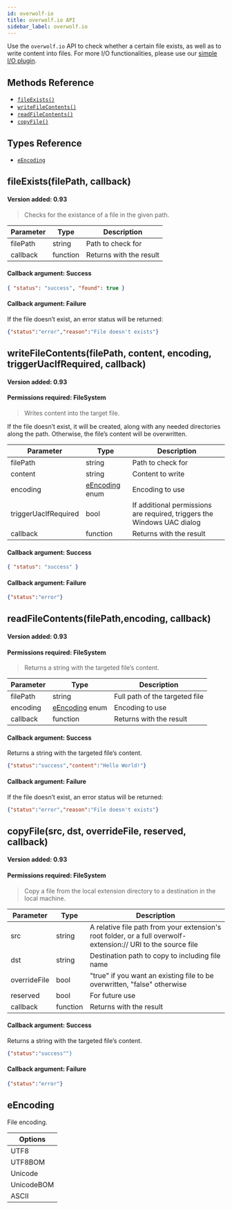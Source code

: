 ```yaml
---
id: overwolf-io
title: overwolf.io API
sidebar_label: overwolf.io
---
```


Use the `overwolf.io` API to check whether a certain file exists, as well as to write content into files. For more I/O functionalities, please use our [simple I/O plugin](../topics/simple-io-plugin).  

## Methods Reference

* [`fileExists()`](#fileexistsfilepath-callback)
* [`writeFileContents()`](#writefilecontentsfilepath-content-encoding-triggeruacifrequired-callback)
* [`readFileContents()`](#readfilecontentsfilepath-encoding-callback)
* [`copyFile()`](#copyfilesrc-dst-overridefile-reserved-callback)

## Types Reference

* [`eEncoding`](#eencoding)

## fileExists(filePath, callback)

#### Version added: 0.93

> Checks for the existance of a file in the given path.

Parameter | Type | Description |
------------ | ------------ | ------------ |
filePath | string | Path to check for |
callback | function | Returns with the result |   
   
#### Callback argument: Success

```json 
{ "status": "success", "found": true }
```

#### Callback argument: Failure
If the file doesn’t exist, an error status will be returned:

```json 
{"status":"error","reason":"File doesn't exists"}
```

## writeFileContents(filePath, content, encoding, triggerUacIfRequired, callback)

#### Version added: 0.93

#### Permissions required: FileSystem

> Writes content into the target file.

If the file doesn’t exist, it will be created, along with any needed directories along the path. Otherwise, the file’s content will be overwritten.

Parameter            | Type                    | Description                                                                             |
-------------------- | ----------------------- | --------------------------------------------------------------------------------------- |
filePath             | string                  | Path to check for                                                                   |
content              | string                  | Content to write                                                                    |
encoding             | [eEncoding](#eencoding) enum | Encoding to use                                                               |
triggerUacIfRequired | bool                    | If additional permissions are required, triggers the Windows UAC dialog |
callback             | function                | Returns with the result                                                                 |   
   
#### Callback argument: Success
```json
{ "status": "success" }
```
#### Callback argument: Failure

```json
{"status":"error"}
```   

## readFileContents(filePath,encoding, callback)

#### Version added: 0.93

#### Permissions required: FileSystem

> Returns a string with the targeted file’s content.

Parameter | Type | Description |
------------ | ------------ | ------------ |
filePath | string | Full path of the targeted file|
encoding | [eEncoding](#eencoding) enum | Encoding to use |
callback | function | Returns with the result |
   
#### Callback argument: Success

Returns a string with the targeted file’s content.

```json
{"status":"success","content":"Hello World!"}
```

#### Callback argument: Failure

If the file doesn’t exist, an error status will be returned:

```json
{"status":"error","reason":"File doesn't exists"}
```

## copyFile(src, dst, overrideFile, reserved, callback)

#### Version added: 0.93

#### Permissions required: FileSystem

> Copy a file from the local extension directory to a destination in the local machine.

Parameter | Type | Description |
------------ | ------------ | ------------ |
src | string | A relative file path from your extension's root folder, or a full overwolf-extension:// URI to the source file |
dst | string | Destination path to copy to including file name |
overrideFile | bool | "true" if you want an existing file to be overwritten, "false" otherwise |
reserved | bool | For future use |
callback | function | Returns with the result |   

#### Callback argument: Success

Returns a string with the targeted file’s content.

```json
{"status":"success""}
```

#### Callback argument: Failure

```json
{"status":"error"}
```   

## eEncoding
File encoding.

Options    | 
-----------| 
UTF8       | 
UTF8BOM    |
Unicode    |
UnicodeBOM |
ASCII      |
